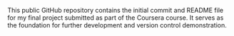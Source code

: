 This public GitHub repository contains the initial commit and README file for my final project submitted as part of the Coursera course. It serves as the foundation for further development and version control demonstration.
